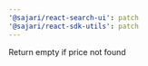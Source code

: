 ```yaml
---
'@sajari/react-search-ui': patch
'@sajari/react-sdk-utils': patch
---
```


Return empty if price not found
